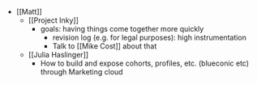 - [[Matt]]
	- [[Project Inky]]
		- goals: having things come together more quickly
			- revision log (e.g. for legal purposes): high instrumentation
			- Talk to [[Mike Cost]] about that
	- [[Julia Haslinger]]
		- How to build and expose cohorts, profiles, etc. (blueconic etc) through Marketing cloud